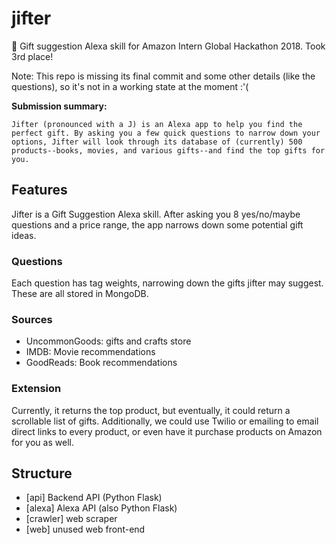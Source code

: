 # jifter
🎁 Gift suggestion Alexa skill for Amazon Intern Global Hackathon 2018. Took 3rd place!

Note: This repo is missing its final commit and some other details (like the questions), so it's not in a working state at the moment :'(

**Submission summary:**
```
Jifter (pronounced with a J) is an Alexa app to help you find the perfect gift. By asking you a few quick questions to narrow down your options, Jifter will look through its database of (currently) 500 products--books, movies, and various gifts--and find the top gifts for you.
```

## Features
Jifter is a Gift Suggestion Alexa skill. After asking you 8 yes/no/maybe questions and a price range, the app narrows down some potential gift ideas.

### Questions
Each question has tag weights, narrowing down the gifts jifter may suggest. These are all stored in MongoDB.

### Sources
- UncommonGoods: gifts and crafts store
- IMDB: Movie recommendations
- GoodReads: Book recommendations

### Extension
Currently, it returns the top product, but eventually, it could return a scrollable list of gifts. Additionally, we could use Twilio or emailing to email direct links to every product, or even have it purchase products on Amazon for you as well.

## Structure
- [api] Backend API (Python Flask)
- [alexa] Alexa API (also Python Flask)
- [crawler] web scraper 
- [web] unused web front-end
